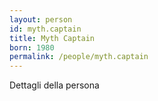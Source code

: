```yaml
---
layout: person
id: myth.captain
title: Myth Captain
born: 1980
permalink: /people/myth.captain
---
```


Dettagli della persona 